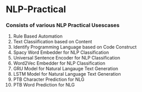# NLP-Practical
### Consists of various NLP Practical Usescases
 1. Rule Based Automation
 2. Text Classiification based on Content
 3. Identify Programming Language based on Code Construct
 4. Spacy Word Embedder for NLP Classification
 5. Universal Sentence Encoder for NLP Classification
 6. Word2Vec Embedder for NLP Classification
 7. GRU Model for Natural Langauge Text Generation
 8. LSTM Model for Natural Language Text Generation
 9. PTB Character Prediction for NLG
 10. PTB Word Prediction for NLG
